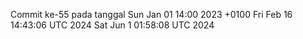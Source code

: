 Commit ke-55 pada tanggal Sun Jan 01 14:00 2023 +0100
Fri Feb 16 14:43:06 UTC 2024
Sat Jun  1 01:58:08 UTC 2024

